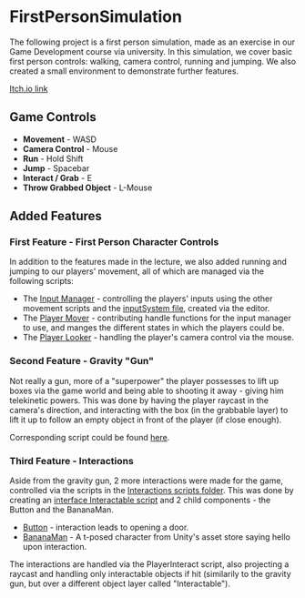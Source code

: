 # FirstPersonSimulation
 
The following project is a first person simulation, made as an exercise in our Game Development course via university.
In this simulation, we cover basic first person controls: walking, camera control, running and jumping.
We also created a small environment to demonstrate further features.

[Itch.io link](https://nikitabarak.itch.io/first-person-simulator)

## Game Controls

- **Movement** - WASD
- **Camera Control** - Mouse
- **Run** - Hold Shift
- **Jump** - Spacebar
- **Interact / Grab** - E
- **Throw Grabbed Object** - L-Mouse

## Added Features

### First Feature - First Person Character Controls

In addition to the features made in the lecture, we also added running and jumping to our players' movement, all of which are managed via the following scripts:

- The [Input Manager](https://github.com/Nikita-Barak/FirstPersonSimulation/blob/main/Assets/Scripts/Movement/InputManager.cs) - controlling the players' inputs using the other movement scripts and the [inputSystem file](https://github.com/Nikita-Barak/FirstPersonSimulation/blob/main/Assets/Input/InputSystem_Actions.cs), created via the editor.
- The [Player Mover](https://github.com/Nikita-Barak/FirstPersonSimulation/blob/main/Assets/Scripts/Movement/PlayerMover.cs) - contributing handle functions for the input manager to use, and manges the different states in which the players could be.
- The [Player Looker](https://github.com/Nikita-Barak/FirstPersonSimulation/blob/main/Assets/Scripts/Movement/PlayerLook.cs) - handling the player's camera control via the mouse.

### Second Feature - Gravity "Gun"

Not really a gun, more of a "superpower" the player possesses to lift up boxes via the game world and being able to shooting it away - giving him telekinetic powers.
This was done by having the player raycast in the camera's direction, and interacting with the box (in the grabbable layer) to lift it up to follow an empty object in front of the player (if close enough).

Corresponding script could be found [here](https://github.com/Nikita-Barak/FirstPersonSimulation/blob/main/Assets/Scripts/Gravity%20Gun/GravityController.cs).

### Third Feature - Interactions

Aside from the gravity gun, 2 more interactions were made for the game, controlled via the scripts in the [Interactions scripts folder](https://github.com/Nikita-Barak/FirstPersonSimulation/tree/main/Assets/Scripts/Interactions).
This was done by creating an [interface Interactable script](https://github.com/Nikita-Barak/FirstPersonSimulation/blob/main/Assets/Scripts/Interactions/Interactable.cs) and 2 child components - the Button and the BananaMan.

- [Button](https://github.com/Nikita-Barak/FirstPersonSimulation/blob/main/Assets/Scripts/Interactions/Button.cs) - interaction leads to opening a door.
- [BananaMan](https://github.com/Nikita-Barak/FirstPersonSimulation/blob/main/Assets/Scripts/Interactions/BananaMan.cs) - A t-posed character from Unity's asset store saying hello upon interaction.

The interactions are handled via the PlayerInteract script, also projecting a raycast and handling only interactable objects if hit (similarily to the gravity gun, but over a different object layer called "Interactable").

